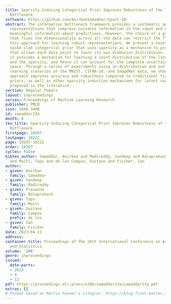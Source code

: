 ```yaml
---
title: Sparsity-Inducing Categorical Prior Improves Robustness of the Information
  Bottleneck
software: https://github.com/AnirbanSamaddar/SparC-IB
abstract: The information bottleneck framework provides a systematic approach to learning
  representations that compress nuisance information in the input and extract semantically
  meaningful information about predictions. However, the choice of a prior distribution
  that fixes the dimensionality across all the data can restrict the flexibility of
  this approach for learning robust representations. We present a novel sparsity-inducing
  spike-slab categorical prior that uses sparsity as a mechanism to provide the flexibility
  that allows each data point to learn its own dimension distribution. In addition,
  it provides a mechanism for learning a joint distribution of the latent variable
  and the sparsity, and hence it can account for the complete uncertainty in the latent
  space. Through a series of experiments using in-distribution and out-of-distribution
  learning scenarios on the MNIST, CIFAR-10, and ImageNet data, we show that the proposed
  approach improves accuracy and robustness compared to traditional fixed-dimensional
  priors, as well as other sparsity induction mechanisms for latent variable models
  proposed in the literature.
section: Regular Papers
layout: inproceedings
series: Proceedings of Machine Learning Research
publisher: PMLR
issn: 2640-3498
id: samaddar23a
month: 0
tex_title: Sparsity-Inducing Categorical Prior Improves Robustness of the Information
  Bottleneck
firstpage: 10207
lastpage: 10222
page: 10207-10222
order: 10207
cycles: false
bibtex_author: Samaddar, Anirban and Madireddy, Sandeep and Balaprakash, Prasanna
  and Maiti, Taps and de los Campos, Gustavo and Fischer, Ian
author:
- given: Anirban
  family: Samaddar
- given: Sandeep
  family: Madireddy
- given: Prasanna
  family: Balaprakash
- given: Taps
  family: Maiti
- given: Gustavo
  family: Campos
  prefix: de los
- given: Ian
  family: Fischer
date: 2023-04-11
address:
container-title: Proceedings of The 26th International Conference on Artificial Intelligence
  and Statistics
volume: '206'
genre: inproceedings
issued:
  date-parts:
  - 2023
  - 4
  - 11
pdf: https://proceedings.mlr.press/v206/samaddar23a/samaddar23a.pdf
extras: []
# Format based on Martin Fenner's citeproc: https://blog.front-matter.io/posts/citeproc-yaml-for-bibliographies/
---
```

